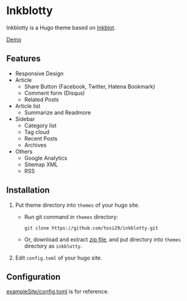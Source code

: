 # Inkblotty
Inkblotty is a Hugo theme based on [Inkblot](https://github.com/mgsisk/inkblot).  

[Demo](https://hugo-theme-inkblotty.netlify.com)

## Features

- Responsive Design
- Article
  - Share Button (Facebook, Twitter, Hatena Bookmark)
  - Comment form (Disqus)
  - Related Posts
- Article list
  - Summarize and Readmore
- Sidebar
  - Category list
  - Tag cloud
  - Recent Posts
  - Archives
- Others
  - Google Analytics
  - Sitemap XML
  - RSS

## Installation
1. Put theme directory into `themes` of your hugo site.
   - Run git command in `themes` directory:
     ```
     git clone https://github.com/tosi29/inkblotty.git
     ```
   - Or, download and extract [zip file](https://github.com/tosi29/inkblotty/archive/master.zip), and put directory into `themes` directory as `inkblotty`.

2. Edit `config.toml` of your hugo site.

## Configuration
[exampleSite/config.toml](https://github.com/tosi29/inkblotty/blob/master/exampleSite/config.toml) is for reference.
